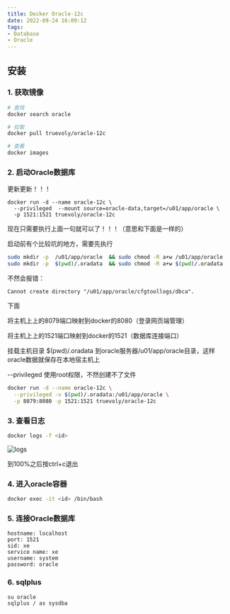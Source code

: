 ```yaml
---
title: Docker Oracle-12c
date: 2022-09-24 16:09:12
tags: 
- Database
- Oracle
---
```

## 安装

### 1. 获取镜像

```bash
# 查找
docker search oracle

# 拉取
docker pull truevoly/oracle-12c

# 查看
docker images
```

<!-- more -->


### 2. 启动Oracle数据库

更新更新！！！
```
docker run -d --name oracle-12c \
  --privileged  --mount source=oracle-data,target=/u01/app/oracle \
  -p 1521:1521 truevoly/oracle-12c  
```
现在只需要执行上面一句就可以了！！！（意思和下面是一样的）

启动前有个比较坑的地方，需要先执行
```bash
sudo mkdir -p  /u01/app/oracle  && sudo chmod -R a+w /u01/app/oracle
sudo mkdir -p  $(pwd)/.oradata  && sudo chmod -R a+w $(pwd)/.oradata
```

不然会报错：
```
Cannot create directory "/u01/app/oracle/cfgtoollogs/dbca".
```

下面

将主机上上的8079端口映射到docker的8080（登录网页端管理）

将主机上上的1521端口映射到docker的1521（数据库连接端口）

挂载主机目录 $(pwd)/.oradata 到oracle服务器/u01/app/oracle目录，这样oracle数据就保存在本地宿主机上

--privileged 使用root权限，不然创建不了文件

```bash
docker run -d --name oracle-12c \
  --privileged -v $(pwd)/.oradata:/u01/app/oracle \
  -p 8079:8080 -p 1521:1521 truevoly/oracle-12c  
```

### 3. 查看日志

```bash
docker logs -f <id>
```

![logs](logs.png)

到100%之后按ctrl+c退出


### 4. 进入oracle容器

```bash
docker exec -it <id> /bin/bash
```

### 5. 连接Oracle数据库

```
hostname: localhost
port: 1521
sid: xe
service name: xe 
username: system 
password: oracle 
```

### 6. sqlplus

```
su oracle
sqlplus / as sysdba
```


